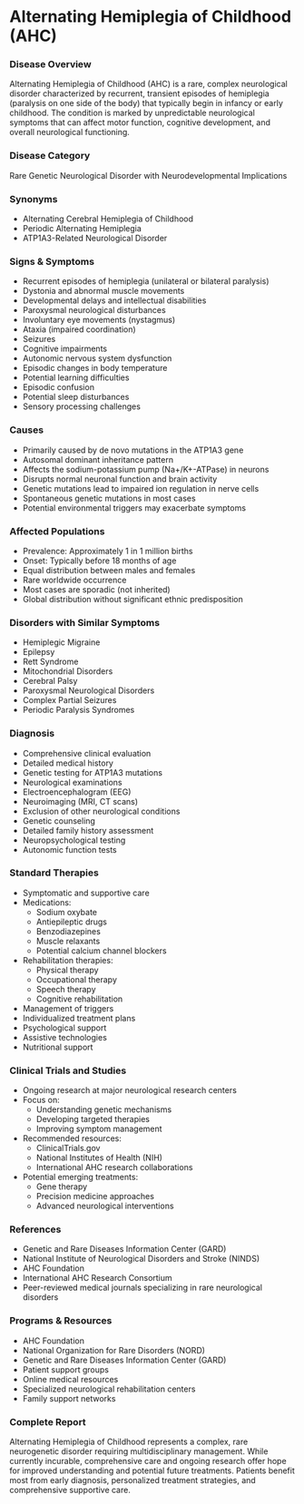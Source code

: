 # Alternating Hemiplegia of Childhood (AHC)

### Disease Overview
Alternating Hemiplegia of Childhood (AHC) is a rare, complex neurological disorder characterized by recurrent, transient episodes of hemiplegia (paralysis on one side of the body) that typically begin in infancy or early childhood. The condition is marked by unpredictable neurological symptoms that can affect motor function, cognitive development, and overall neurological functioning.

### Disease Category
Rare Genetic Neurological Disorder with Neurodevelopmental Implications

### Synonyms
- Alternating Cerebral Hemiplegia of Childhood
- Periodic Alternating Hemiplegia
- ATP1A3-Related Neurological Disorder

### Signs & Symptoms
- Recurrent episodes of hemiplegia (unilateral or bilateral paralysis)
- Dystonia and abnormal muscle movements
- Developmental delays and intellectual disabilities
- Paroxysmal neurological disturbances
- Involuntary eye movements (nystagmus)
- Ataxia (impaired coordination)
- Seizures
- Cognitive impairments
- Autonomic nervous system dysfunction
- Episodic changes in body temperature
- Potential learning difficulties
- Episodic confusion
- Potential sleep disturbances
- Sensory processing challenges

### Causes
- Primarily caused by de novo mutations in the ATP1A3 gene
- Autosomal dominant inheritance pattern
- Affects the sodium-potassium pump (Na+/K+-ATPase) in neurons
- Disrupts normal neuronal function and brain activity
- Genetic mutations lead to impaired ion regulation in nerve cells
- Spontaneous genetic mutations in most cases
- Potential environmental triggers may exacerbate symptoms

### Affected Populations
- Prevalence: Approximately 1 in 1 million births
- Onset: Typically before 18 months of age
- Equal distribution between males and females
- Rare worldwide occurrence
- Most cases are sporadic (not inherited)
- Global distribution without significant ethnic predisposition

### Disorders with Similar Symptoms
- Hemiplegic Migraine
- Epilepsy
- Rett Syndrome
- Mitochondrial Disorders
- Cerebral Palsy
- Paroxysmal Neurological Disorders
- Complex Partial Seizures
- Periodic Paralysis Syndromes

### Diagnosis
- Comprehensive clinical evaluation
- Detailed medical history
- Genetic testing for ATP1A3 mutations
- Neurological examinations
- Electroencephalogram (EEG)
- Neuroimaging (MRI, CT scans)
- Exclusion of other neurological conditions
- Genetic counseling
- Detailed family history assessment
- Neuropsychological testing
- Autonomic function tests

### Standard Therapies
- Symptomatic and supportive care
- Medications:
  - Sodium oxybate
  - Antiepileptic drugs
  - Benzodiazepines
  - Muscle relaxants
  - Potential calcium channel blockers
- Rehabilitation therapies:
  - Physical therapy
  - Occupational therapy
  - Speech therapy
  - Cognitive rehabilitation
- Management of triggers
- Individualized treatment plans
- Psychological support
- Assistive technologies
- Nutritional support

### Clinical Trials and Studies
- Ongoing research at major neurological research centers
- Focus on:
  - Understanding genetic mechanisms
  - Developing targeted therapies
  - Improving symptom management
- Recommended resources:
  - ClinicalTrials.gov
  - National Institutes of Health (NIH)
  - International AHC research collaborations
- Potential emerging treatments:
  - Gene therapy
  - Precision medicine approaches
  - Advanced neurological interventions

### References
- Genetic and Rare Diseases Information Center (GARD)
- National Institute of Neurological Disorders and Stroke (NINDS)
- AHC Foundation
- International AHC Research Consortium
- Peer-reviewed medical journals specializing in rare neurological disorders

### Programs & Resources
- AHC Foundation
- National Organization for Rare Disorders (NORD)
- Genetic and Rare Diseases Information Center (GARD)
- Patient support groups
- Online medical resources
- Specialized neurological rehabilitation centers
- Family support networks

### Complete Report
Alternating Hemiplegia of Childhood represents a complex, rare neurogenetic disorder requiring multidisciplinary management. While currently incurable, comprehensive care and ongoing research offer hope for improved understanding and potential future treatments. Patients benefit most from early diagnosis, personalized treatment strategies, and comprehensive supportive care.